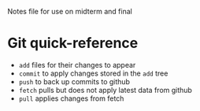 Notes file for use on midterm and final


# Git quick-reference
- `add` files for their changes to appear
- `commit` to apply changes stored in the `add` tree
- `push` to back up commits to github
- `fetch` pulls but does not apply latest data from github
- `pull` applies changes from fetch
